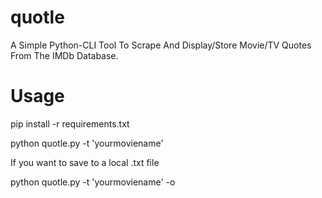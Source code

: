 # quotle
A Simple Python-CLI Tool To Scrape And Display/Store Movie/TV Quotes From The IMDb Database.

# Usage

pip install -r requirements.txt

python  quotle.py  -t  'yourmoviename' 

If you want to save to a local .txt file

python quotle.py -t 'yourmoviename' -o
